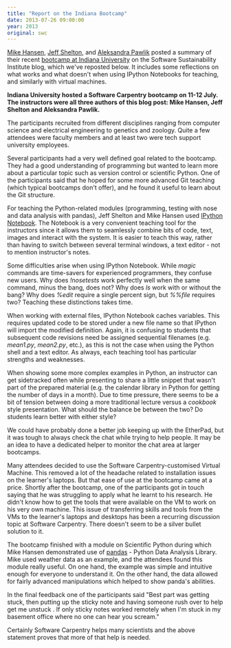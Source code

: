 ```yaml
---
title: "Report on the Indiana Bootcamp"
date: 2013-07-26 09:00:00
year: 2013
original: swc
---
```

<p>
  <a href="http://synesthesiam.com/">Mike Hansen</a>,
  <a href="http://engineeringrevision.com/">Jeff Shelton</a>,
  and <a href="http://www.software.ac.uk/about/people/aleksandra-pawlik">Aleksandra Pawlik</a>
  posted a summary of their recent
  <a href="http://www.software.ac.uk/blog/2013-07-24-software-carpentry-bootcamp-indiana-university">bootcamp at Indiana University</a>
  on the Software Sustainability Institute blog,
  which we've reposted below.
  It includes some reflections on what works and what doesn't when using IPython Notebooks for teaching,
  and similarly with virtual machines.
</p>
<p>
  <strong>Indiana University hosted a Software Carpentry bootcamp on 11-12 July. The instructors were all three authors of this blog post: Mike Hansen, Jeff Shelton and Aleksandra Pawlik.</strong>
</p>
<p>The participants recruited from different disciplines ranging from computer science and electrical engineering to genetics and zoology. Quite a few attendees were faculty members and at least two were tech support university employees.</p>
<p>Several participants had a very well defined goal related to the bootcamp. They had a good understanding of programming but wanted to learn more about a particular topic such as version control or scientific Python. One of the participants said that he hoped for some more advanced Git teaching (which typical bootcamps don't offer), and he found it useful to learn about the Git structure.</p>
<p>For teaching the Python-related modules (programming, testing with nose and data analysis with pandas), Jeff Shelton and Mike Hansen used <a href="http://ipython.org/notebook.html">IPython Notebook</a>. The Notebook is a very convenient teaching tool for the instructors since it allows them to seamlessly combine bits of code, text, images and interact with the system. It is easier to teach this way, rather than having to switch between several terminal windows, a text editor - not to mention instructor's notes.</p>
<p>Some difficulties arise when using IPython Notebook. While <em>magic</em> commands are time-savers for experienced programmers, they confuse new users. Why does <em>!nosetests</em> work perfectly well when the same command, minus the bang, does not? Why does <em>ls </em>work with or without the bang? Why does <em>%edit</em> require a single percent sign, but <em>%%file</em> requires two? Teaching these distinctions takes time.</p>
<p>When working with external files, IPython Notebook caches variables. This requires updated code to be stored under a new file name so that IPython will import the modified definition. Again, it is confusing to students that subsequent code revisions need be assigned sequential filenames (e.g. <em>mean1.py</em>, <em>mean2.py</em>, etc.), as this is not the case when using the Python shell and a text editor. As always, each teaching tool has particular strengths and weaknesses.</p>
<p>When showing some more complex examples in Python, an instructor can get sidetracked often while presenting to share a little snippet that wasn't part of the prepared material (e.g. the calendar library in Python for getting the number of days in a month). Due to time pressure, there seems to be a bit of tension between doing a more traditional lecture versus a <em>cookbook</em> style presentation. What should the balance be between the two? Do students learn better with either style?</p>
<p>We could have probably done a better job keeping up with the EtherPad, but it was tough to always check the chat while trying to help people. It may be an idea to have a dedicated helper to monitor the chat area at larger bootcamps.</p>
<p>Many attendees decided to use the Software Carpentry-customised Virtual Machine. This removed a lot of the headache related to installation issues on the learner's laptops. But that ease of use at the bootcamp came at a price. Shortly after the bootcamp, one of the participants got in touch saying that he was struggling to apply what he learnt to his research. He didn't know how to get the tools that were available on the VM to work on his very own machine. This issue of transferring skills and tools from the VMs to the learner's laptops and desktops has been a recurring discussion topic at Software Carpentry. There doesn't seem to be a silver bullet solution to it.</p>
<p>The bootcamp finished with a module on Scientific Python during which Mike Hansen demonstrated use of <a href="http://pandas.pydata.org/">pandas</a> - Python Data Analysis Library. Mike used weather data as an example, and the attendees found this module really useful. On one hand, the example was simple and intuitive enough for everyone to understand it. On the other hand, the data allowed for fairly advanced manipulations which helped to show panda's abilities.</p>
<p>In the final feedback one of the participants said "Best part was getting stuck, then putting up the sticky note and having someone rush over to help get me unstuck . If only sticky notes worked remotely when I'm stuck in my basement office where no one can hear you scream."</p>
<p>Certainly Software Carpentry helps many scientists and the above statement proves that more of that help is needed.</p>
